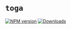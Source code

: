 # `toga`

[![NPM version][npm-img]][npm-url] [![Downloads][downloads-img]][npm-url]

<!--
One tool and one destination for all project documentation including user guides, developer guides, styleguides, and api documentation for both front and back-end technologies. Source code for an entire project is streamed into documentation via [Transform Streams](http://nodejs.org/api/stream.html#stream_class_stream_transform) a la [gulp](http://gulpjs.com/).

## Install

Module:

    $ npm install --save-dev toga

CLI:

    $ npm install --global toga

## Usage

```
Usage: toga [options]

Options:
  -c, --config   Specify configuration file [togafile.js]
  -d, --cwd      Specify working directory [.]
  -h, --help     Show help
  -v, --version  Show version number
```

## API

```js
var toga = require('toga'); // Loads toga.

toga.src(files);        // Just `require('vinyl-fs').src`.
toga.dest(directory);   // Just `require('vinyl-fs').dest`.

toga.add(...streams);   // Turns streams into tributaries of another.
toga.map(callback);     // Turns a map function into a transform stream.
toga.merge(...streams); // Turns multiple readable streams into one.
```

## Example `togafile.js`

### Basic

```js
var toga = require('toga'),
    css = require('toga-css'),
    js = require('toga-js'),
    md = require('toga-markdown'),
    pura = require('toga-pura'),

    config = {
        src: [
            './src/docs/**/*.md',
            './src/assets/**/*.css',
            './src/assets/**/*.js'
        ],
        dest: './web/docs'
    };

toga
    .src(config.src)
    .pipe(css.parser())
    .pipe(js.parser())
    .pipe(md.formatter())
    .pipe(pura.compiler())
    .pipe(toga.dest(config.dest));
```

### Advanced

```js
var toga = require('toga'),
    css = require('toga-css'),
    js = require('toga-js'),
    perl = require('toga-perl'),
    md = require('toga-markdown'),
    sample = require('toga-sample'),
    pod = require('toga-pod'),
    pura = require('toga-pura'),

    config = {
        manual: [
            './README.md',
            './src/assets/docs/*.md',
        ],
        css: './src/assets/css/*.css',
        js: './src/assets/js/*.js',
        perl: './lib/**/*.{pl,pm}',
        dest: './web/docs'
    },

    client = toga
        .src(config.css)
        .pipe(css.parser())
        .pipe(js.parser())
        .pipe(sample.formatter())
        .pipe(md.formatter()),

    server = toga
        .src(config.perl)
        .pipe(perl.parser())
        .pipe(pod.formatter());

toga
    .src(config.manual)
    .pipe(md.parser())
    .pipe(md.formatter())
    .pipe(toga.add(client, server))
    .pipe(pura.compiler({
        index: './README.md'
    }))
    .pipe(toga.dest(config.dest));
```
-->

[downloads-img]: http://img.shields.io/npm/dm/toga.svg?style=flat-square
[npm-img]:       http://img.shields.io/npm/v/toga.svg?style=flat-square
[npm-url]:       https://npmjs.org/package/toga

